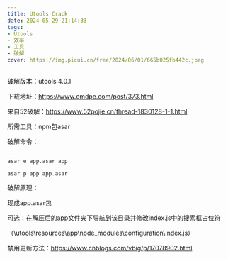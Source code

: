 ```yaml
---
title: Utools Crack
date: 2024-05-29 21:14:33
tags: 
- Utools
- 效率
- 工具
- 破解
cover: https://img.picui.cn/free/2024/06/01/665b025fb442c.jpeg
---
```

破解版本：utools 4.0.1
<!--more-->
下载地址：https://www.cmdpe.com/post/373.html

来自52破解：https://www.52pojie.cn/thread-1830128-1-1.html

所需工具：npm包asar

破解命令：

```

asar e app.asar app

asar p app app.asar

```

破解原理：

现成app.asar包

可选：在解压后的app文件夹下导航到该目录并修改index.js中的搜索框占位符

（\utools\resources\app\node_modules\configuration\index.js）

禁用更新方法：https://www.cnblogs.com/vbig/p/17078902.html